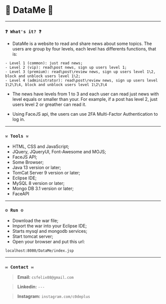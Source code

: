 # 🌟 DataMe 🌟

----
### `❓ What's it? ❓`

* DataMe is a website to read and share news about some topics. The users are group by four levels, each level has differents functions, that is:

```
- Level 1 (common): just read news;
- Level 2 (vip): read\post news, sign up users level 1;
- Level 3 (premium): read\post\review news, sign up users level 1\2, block and unblock users level 1\2;
- Level 4 (administrator): read\post\review news, sign up users level 1\2\3\4, block and unblock users level 1\2\3\4
```

* The news have levels from 1 to 3 and each user can read just news with level equals or smaller than your. For example, if a post has level 2, just users level 2 or greather can read it.

* Using FaceJS api, the users can use 2FA Multi-Factor Authentication to log in.

----
### `⚒️ Tools ⚒️`

* HTML, CSS and JavaScript;
* JQuery, JQueryUI, Font-Awesome and MOJS;
* FaceJS API;
* Some Browser;
* Java 13 version or later;
* TomCat Server 9 version or later;
* Eclipse IDE;
* MySQL 8 version or later;
* Mongo DB 3.1 version or later;
* FaceAPI

----
### `⚙️ Run ⚙️`

* Download the war file;
* Import the war into your Eclipse IDE;
* Starts mysql and mongodb services;
* Start tomcat server;
* Open your browser and put this url:

```
localhost:8080/DataMe/index.jsp
```

----
### `✉️ Contact ✉️`

> **Email:** `csfelix08@gmail.com`

> **Linkedin:** `---`

> **Instagram:** `instagram.com/c0deplus`
